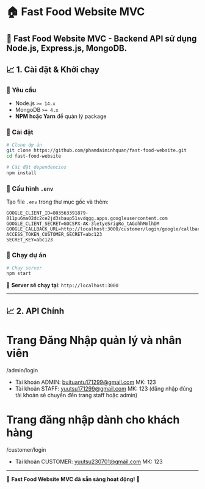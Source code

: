 # 🏠 Fast Food Website MVC

🚀 **Fast Food Website MVC** - Backend API sử dụng **Node.js, Express.js, MongoDB**.  
---

## 📈 1. Cài đặt & Khởi chạy

### **🔹 Yêu cầu**
- Node.js `>= 14.x`
- MongoDB `>= 4.x`
- **NPM hoặc Yarn** để quản lý package

### **🔹 Cài đặt**
```bash
# Clone dự án
git clone https://github.com/phamdaiminhquan/fast-food-website.git
cd fast-food-website

# Cài đặt dependencies
npm install
```

### **🔹 Cấu hình `.env`**
Tạo file `.env` trong thư mục gốc và thêm:
```env
GOOGLE_CLIENT_ID=803563391879-011pu6ma02dc2ce2jd3sbaup51svdqgg.apps.googleusercontent.com
GOOGLE_CLIENT_SECRET=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
GOOGLE_CALLBACK_URL=http://localhost:3000/customer/login/google/callback
ACCESS_TOKEN_CUSTOMER_SECRET=abc123
SECRET_KEY=abc123
```

### **🔹 Chạy dự án**
```bash
# Chạy server
npm start
```
🚀 **Server sẽ chạy tại**: `http://localhost:3000`

---

## 📈 2. API Chính
# Trang Đăng Nhập quản lý và nhân viên
/admin/login
- Tài khoản ADMIN: buituantu171299@gmail.com MK: 123
- Tài khoản STAFF: yuutsu171299@gmail.com MK: 123
(đăng nhập đúng tài khoản sẽ chuyển đến trang staff hoặc admin)

# Trang đăng nhập dành cho khách hàng
/customer/login
- Tài khoản CUSTOMER: yuutsu230701@gmail.com MK: 123

---

📌 **Fast Food Website MVC đã sẵn sàng hoạt động! 🚀**

